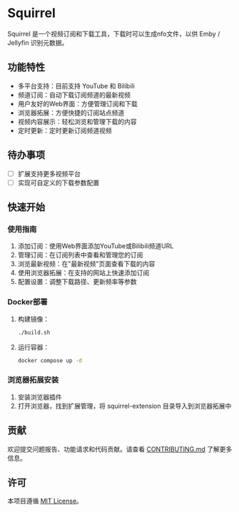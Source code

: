 # Squirrel

Squirrel 是一个视频订阅和下载工具，下载时可以生成nfo文件，以供 Emby / Jellyfin 识别元数据。

## 功能特性

- 多平台支持：目前支持 YouTube 和 Bilibili
- 频道订阅：自动下载订阅频道的最新视频
- 用户友好的Web界面：方便管理订阅和下载
- 浏览器拓展：方便快捷的订阅站点频道
- 视频内容展示：轻松浏览和管理下载的内容
- 定时更新：定时更新订阅频道视频

## 待办事项

- [ ] 扩展支持更多视频平台
- [ ] 实现可自定义的下载参数配置

## 快速开始

### 使用指南

1. 添加订阅：使用Web界面添加YouTube或Bilibili频道URL
2. 管理订阅：在订阅列表中查看和管理您的订阅
3. 浏览最新视频：在"最新视频"页面查看下载的内容
4. 使用浏览器拓展：在支持的网站上快速添加订阅
5. 配置设置：调整下载路径、更新频率等参数

### Docker部署

1. 构建镜像：
   ```bash
   ./build.sh
   ```
2. 运行容器：
   ```bash
   docker compose up -d
   ```

### 浏览器拓展安装

1. 安装浏览器插件
2. 打开浏览器，找到扩展管理，将 squirrel-extension 目录导入到浏览器拓展中

## 贡献

欢迎提交问题报告、功能请求和代码贡献。请查看 [CONTRIBUTING.md](./CONTRIBUTING.md) 了解更多信息。

## 许可

本项目遵循 [MIT License](./LICENSE)。
